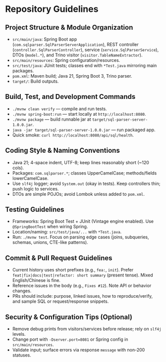 # Repository Guidelines

## Project Structure & Module Organization
- `src/main/java`: Spring Boot app (`com.sqlparser.SqlParserServerApplication`), REST controller (`controller.SqlParserController`), service (`service.SqlParserService`), DTOs (`model.*`), and Trino visitor (`visitor.TableNameExtractor`).
- `src/main/resources`: Spring configuration/resources.
- `src/test/java`: JUnit tests; classes end with `*Test.java` mirroring main packages.
- `pom.xml`: Maven build; Java 21, Spring Boot 3, Trino parser.
- `target/`: Build outputs.

## Build, Test, and Development Commands
- `./mvnw clean verify` — compile and run tests.
- `./mvnw spring-boot:run` — start locally at `http://localhost:8080`.
- `./mvnw package` — build runnable jar at `target/sql-parser-server-1.0.0.jar`.
- `java -jar target/sql-parser-server-1.0.0.jar` — run packaged app.
- Quick smoke: `curl http://localhost:8080/api/sql/health`.

## Coding Style & Naming Conventions
- Java 21; 4-space indent, UTF-8; keep lines reasonably short (~120 cols).
- Packages: `com.sqlparser.*`; classes UpperCamelCase; methods/fields lowerCamelCase.
- Use `slf4j` logger; avoid `System.out` (okay in tests). Keep controllers thin; push logic to services.
- DTOs are simple POJOs; avoid Lombok unless added to `pom.xml`.

## Testing Guidelines
- Frameworks: Spring Boot Test + JUnit (Vintage engine enabled). Use `@SpringBootTest` when wiring Spring.
- Location/naming: `src/test/java/...` with `*Test.java`.
- Run: `./mvnw test`. Focus on parsing edge cases (joins, subqueries, schemas, unions, CTE-like patterns).

## Commit & Pull Request Guidelines
- Current history uses short prefixes (e.g., `fea:`, `init`). Prefer `feat|fix|docs|test|refactor: short summary` (present tense). Mixed English/Chinese is fine.
- Reference issues in the body (e.g., `Fixes #12`). Note API or behavior changes.
- PRs should include: purpose, linked issues, how to reproduce/verify, and sample SQL or request/response snippets.

## Security & Configuration Tips (Optional)
- Remove debug prints from visitors/services before release; rely on `slf4j` levels.
- Change port with `-Dserver.port=8081` or Spring config in `src/main/resources`.
- Validate input; surface errors via response `message` with non-200 statuses.
